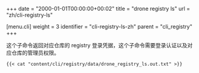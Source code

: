 +++
date = "2000-01-01T00:00:00+00:02"
title = "drone registry ls"
url = "zh/cli-registry-ls"

[menu.cli]
  weight = 3
  identifier = "cli-registry-ls-zh"
  parent = "cli_registry"
+++

<!--This subcommand returns a list of registry credentials for the named repository. Please note this command requires authentication and administrative privilege to the repository.-->

这个子命令返回对应仓库的 registry 登录凭据，这个子命令需要登录认证以及对应仓库的管理员权限。

```text
{{< cat "content/cli/registry/data/drone_registry_ls.out.txt" >}}
```
